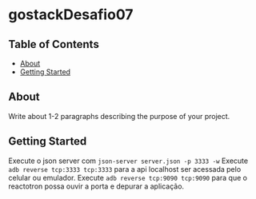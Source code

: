 # gostackDesafio07

## Table of Contents

- [About](#about)
- [Getting Started](#getting_started)


## About <a name = "about"></a>

Write about 1-2 paragraphs describing the purpose of your project.

## Getting Started <a name = "getting_started"></a>

Execute o json server com `json-server server.json -p 3333 -w`
Execute `adb reverse tcp:3333 tcp:3333` para a api localhost ser acessada pelo celular ou emulador.
Execute `adb reverse tcp:9090 tcp:9090` para que o reactotron possa ouvir a porta e depurar a aplicação.

